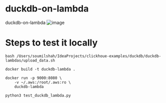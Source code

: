# duckdb-on-lambda
duckdb-on-lambda
![image](https://github.com/user-attachments/assets/c5b5d4eb-cd4f-42a3-89fe-9dfa452d9909)


# Steps to test it locally 
```
bash /Users/soumilshah/IdeaProjects/clickhoue-examples/duckdb/duckdb-lambdas/upload_data.sh

docker build -t duckdb-lambda .

docker run -p 9000:8080 \
    -v ~/.aws:/root/.aws:ro \
    duckdb-lambda

python3 test_duckdb_lambda.py
```
